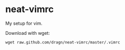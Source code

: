 neat-vimrc
==========

My setup for vim.

Download with wget:

    wget raw.github.com/dragn/neat-vimrc/master/.vimrc
